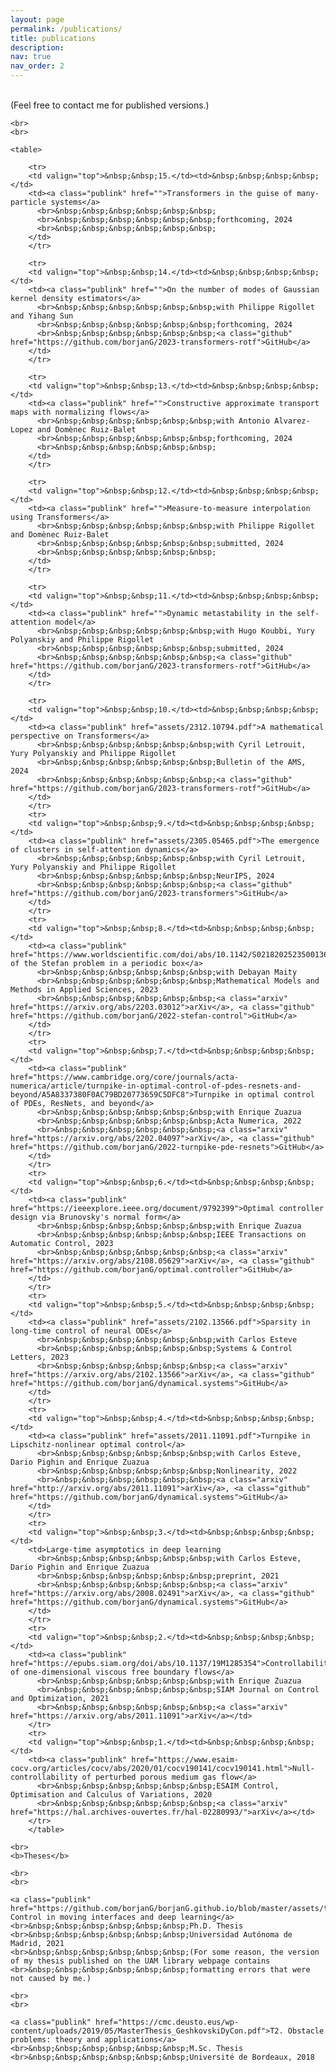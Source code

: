 ```yaml
---
layout: page
permalink: /publications/
title: publications
description: 
nav: true
nav_order: 2
---
```


<div>
    <br>
    (Feel free to contact me for published versions.)
    
    <br>
    <br>

    <table>

        <tr>
        <td valign="top">&nbsp;&nbsp;15.</td><td>&nbsp;&nbsp;&nbsp;&nbsp;</td>
        <td><a class="publink" href="">Transformers in the guise of many-particle systems</a>
          <br>&nbsp;&nbsp;&nbsp;&nbsp;&nbsp;&nbsp;
          <br>&nbsp;&nbsp;&nbsp;&nbsp;&nbsp;&nbsp;forthcoming, 2024
          <br>&nbsp;&nbsp;&nbsp;&nbsp;&nbsp;&nbsp;
        </td>
        </tr>

        <tr>
        <td valign="top">&nbsp;&nbsp;14.</td><td>&nbsp;&nbsp;&nbsp;&nbsp;</td>
        <td><a class="publink" href="">On the number of modes of Gaussian kernel density estimators</a>
          <br>&nbsp;&nbsp;&nbsp;&nbsp;&nbsp;&nbsp;with Philippe Rigollet and Yihang Sun
          <br>&nbsp;&nbsp;&nbsp;&nbsp;&nbsp;&nbsp;forthcoming, 2024
          <br>&nbsp;&nbsp;&nbsp;&nbsp;&nbsp;&nbsp;<a class="github" href="https://github.com/borjanG/2023-transformers-rotf">GitHub</a>
        </td>
        </tr>

        <tr>
        <td valign="top">&nbsp;&nbsp;13.</td><td>&nbsp;&nbsp;&nbsp;&nbsp;</td>
        <td><a class="publink" href="">Constructive approximate transport maps with normalizing flows</a>
          <br>&nbsp;&nbsp;&nbsp;&nbsp;&nbsp;&nbsp;with Antonio Alvarez-Lopez and Domènec Ruiz-Balet
          <br>&nbsp;&nbsp;&nbsp;&nbsp;&nbsp;&nbsp;forthcoming, 2024
          <br>&nbsp;&nbsp;&nbsp;&nbsp;&nbsp;&nbsp;
        </td>
        </tr>

        <tr>
        <td valign="top">&nbsp;&nbsp;12.</td><td>&nbsp;&nbsp;&nbsp;&nbsp;</td>
        <td><a class="publink" href="">Measure-to-measure interpolation using Transformers</a>
          <br>&nbsp;&nbsp;&nbsp;&nbsp;&nbsp;&nbsp;with Philippe Rigollet and Domènec Ruiz-Balet
          <br>&nbsp;&nbsp;&nbsp;&nbsp;&nbsp;&nbsp;submitted, 2024
          <br>&nbsp;&nbsp;&nbsp;&nbsp;&nbsp;&nbsp;
        </td>
        </tr>

        <tr>
        <td valign="top">&nbsp;&nbsp;11.</td><td>&nbsp;&nbsp;&nbsp;&nbsp;</td>
        <td><a class="publink" href="">Dynamic metastability in the self-attention model</a>
          <br>&nbsp;&nbsp;&nbsp;&nbsp;&nbsp;&nbsp;with Hugo Koubbi, Yury Polyanskiy and Philippe Rigollet
          <br>&nbsp;&nbsp;&nbsp;&nbsp;&nbsp;&nbsp;submitted, 2024
          <br>&nbsp;&nbsp;&nbsp;&nbsp;&nbsp;&nbsp;<a class="github" href="https://github.com/borjanG/2023-transformers-rotf">GitHub</a>
        </td>
        </tr>

        <tr>
        <td valign="top">&nbsp;&nbsp;10.</td><td>&nbsp;&nbsp;&nbsp;&nbsp;</td>
        <td><a class="publink" href="assets/2312.10794.pdf">A mathematical perspective on Transformers</a>
          <br>&nbsp;&nbsp;&nbsp;&nbsp;&nbsp;&nbsp;with Cyril Letrouit, Yury Polyanskiy and Philippe Rigollet
          <br>&nbsp;&nbsp;&nbsp;&nbsp;&nbsp;&nbsp;Bulletin of the AMS, 2024
          <br>&nbsp;&nbsp;&nbsp;&nbsp;&nbsp;&nbsp;<a class="github" href="https://github.com/borjanG/2023-transformers-rotf">GitHub</a>
        </td>
        </tr>
        <tr>
        <td valign="top">&nbsp;&nbsp;9.</td><td>&nbsp;&nbsp;&nbsp;&nbsp;</td>
        <td><a class="publink" href="assets/2305.05465.pdf">The emergence of clusters in self-attention dynamics</a>
          <br>&nbsp;&nbsp;&nbsp;&nbsp;&nbsp;&nbsp;with Cyril Letrouit, Yury Polyanskiy and Philippe Rigollet
          <br>&nbsp;&nbsp;&nbsp;&nbsp;&nbsp;&nbsp;NeurIPS, 2024
          <br>&nbsp;&nbsp;&nbsp;&nbsp;&nbsp;&nbsp;<a class="github" href="https://github.com/borjanG/2023-transformers">GitHub</a>
        </td>
        </tr>
        <tr>
        <td valign="top">&nbsp;&nbsp;8.</td><td>&nbsp;&nbsp;&nbsp;&nbsp;</td>
        <td><a class="publink" href="https://www.worldscientific.com/doi/abs/10.1142/S0218202523500136">Control of the Stefan problem in a periodic box</a>
          <br>&nbsp;&nbsp;&nbsp;&nbsp;&nbsp;&nbsp;with Debayan Maity
          <br>&nbsp;&nbsp;&nbsp;&nbsp;&nbsp;&nbsp;Mathematical Models and Methods in Applied Sciences, 2023
          <br>&nbsp;&nbsp;&nbsp;&nbsp;&nbsp;&nbsp;<a class="arxiv" href="https://arxiv.org/abs/2203.03012">arXiv</a>, <a class="github" href="https://github.com/borjanG/2022-stefan-control">GitHub</a>
        </td>
        </tr>
        <tr>
        <td valign="top">&nbsp;&nbsp;7.</td><td>&nbsp;&nbsp;&nbsp;&nbsp;</td>
        <td><a class="publink" href="https://www.cambridge.org/core/journals/acta-numerica/article/turnpike-in-optimal-control-of-pdes-resnets-and-beyond/A5A8337380F0AC79BD20773659C5DFC8">Turnpike in optimal control of PDEs, ResNets, and beyond</a> 
          <br>&nbsp;&nbsp;&nbsp;&nbsp;&nbsp;&nbsp;with Enrique Zuazua
          <br>&nbsp;&nbsp;&nbsp;&nbsp;&nbsp;&nbsp;Acta Numerica, 2022
          <br>&nbsp;&nbsp;&nbsp;&nbsp;&nbsp;&nbsp;<a class="arxiv" href="https://arxiv.org/abs/2202.04097">arXiv</a>, <a class="github" href="https://github.com/borjanG/2022-turnpike-pde-resnets">GitHub</a>
        </td>
        </tr>
        <tr>
        <td valign="top">&nbsp;&nbsp;6.</td><td>&nbsp;&nbsp;&nbsp;&nbsp;</td>
        <td><a class="publink" href="https://ieeexplore.ieee.org/document/9792399">Optimal controller design via Brunovsky's normal form</a>
          <br>&nbsp;&nbsp;&nbsp;&nbsp;&nbsp;&nbsp;with Enrique Zuazua
          <br>&nbsp;&nbsp;&nbsp;&nbsp;&nbsp;&nbsp;IEEE Transactions on Automatic Control, 2023
          <br>&nbsp;&nbsp;&nbsp;&nbsp;&nbsp;&nbsp;<a class="arxiv" href="https://arxiv.org/abs/2108.05629">arXiv</a>, <a class="github" href="https://github.com/borjanG/optimal.controller">GitHub</a>
        </td>
        </tr>
        <tr>
        <td valign="top">&nbsp;&nbsp;5.</td><td>&nbsp;&nbsp;&nbsp;&nbsp;</td>
        <td><a class="publink" href="assets/2102.13566.pdf">Sparsity in long-time control of neural ODEs</a>
          <br>&nbsp;&nbsp;&nbsp;&nbsp;&nbsp;&nbsp;with Carlos Esteve
          <br>&nbsp;&nbsp;&nbsp;&nbsp;&nbsp;&nbsp;Systems & Control Letters, 2023
          <br>&nbsp;&nbsp;&nbsp;&nbsp;&nbsp;&nbsp;<a class="arxiv" href="https://arxiv.org/abs/2102.13566">arXiv</a>, <a class="github" href="https://github.com/borjanG/dynamical.systems">GitHub</a>
        </td>
        </tr>
        <tr>
        <td valign="top">&nbsp;&nbsp;4.</td><td>&nbsp;&nbsp;&nbsp;&nbsp;</td>
        <td><a class="publink" href="assets/2011.11091.pdf">Turnpike in Lipschitz-nonlinear optimal control</a>
          <br>&nbsp;&nbsp;&nbsp;&nbsp;&nbsp;&nbsp;with Carlos Esteve, Dario Pighin and Enrique Zuazua
          <br>&nbsp;&nbsp;&nbsp;&nbsp;&nbsp;&nbsp;Nonlinearity, 2022
          <br>&nbsp;&nbsp;&nbsp;&nbsp;&nbsp;&nbsp;<a class="arxiv" href="http://arxiv.org/abs/2011.11091">arXiv</a>, <a class="github" href="https://github.com/borjanG/dynamical.systems">GitHub</a>
        </td>
        </tr>
        <tr>
        <td valign="top">&nbsp;&nbsp;3.</td><td>&nbsp;&nbsp;&nbsp;&nbsp;</td>
        <td>Large-time asymptotics in deep learning
          <br>&nbsp;&nbsp;&nbsp;&nbsp;&nbsp;&nbsp;with Carlos Esteve, Dario Pighin and Enrique Zuazua
          <br>&nbsp;&nbsp;&nbsp;&nbsp;&nbsp;&nbsp;preprint, 2021
          <br>&nbsp;&nbsp;&nbsp;&nbsp;&nbsp;&nbsp;<a class="arxiv" href="https://arxiv.org/abs/2008.02491">arXiv</a>, <a class="github" href="https://github.com/borjanG/dynamical.systems">GitHub</a>
        </td>
        </tr>
        <tr>
        <td valign="top">&nbsp;&nbsp;2.</td><td>&nbsp;&nbsp;&nbsp;&nbsp;</td>
        <td><a class="publink" href="https://epubs.siam.org/doi/abs/10.1137/19M1285354">Controllability of one-dimensional viscous free boundary flows</a> 
          <br>&nbsp;&nbsp;&nbsp;&nbsp;&nbsp;&nbsp;with Enrique Zuazua
          <br>&nbsp;&nbsp;&nbsp;&nbsp;&nbsp;&nbsp;SIAM Journal on Control and Optimization, 2021
          <br>&nbsp;&nbsp;&nbsp;&nbsp;&nbsp;&nbsp;<a class="arxiv" href="https://arxiv.org/abs/2011.11091">arXiv</a></td>
        </tr>
        <tr>
        <td valign="top">&nbsp;&nbsp;1.</td><td>&nbsp;&nbsp;&nbsp;&nbsp;</td>
        <td><a class="publink" href="https://www.esaim-cocv.org/articles/cocv/abs/2020/01/cocv190141/cocv190141.html">Null-controllability of perturbed porous medium gas flow</a>
          <br>&nbsp;&nbsp;&nbsp;&nbsp;&nbsp;&nbsp;ESAIM Control, Optimisation and Calculus of Variations, 2020
          <br>&nbsp;&nbsp;&nbsp;&nbsp;&nbsp;&nbsp;<a class="arxiv" href="https://hal.archives-ouvertes.fr/hal-02280993/">arXiv</a></td>
        </tr>
        </table>
    
    <br>
    <b>Theses</b>
    
    <br>
    <br>

    <a class="publink" href="https://github.com/borjanG/borjanG.github.io/blob/master/assets/these.pdf">T1. Control in moving interfaces and deep learning</a>
    <br>&nbsp;&nbsp;&nbsp;&nbsp;&nbsp;&nbsp;Ph.D. Thesis 
    <br>&nbsp;&nbsp;&nbsp;&nbsp;&nbsp;&nbsp;Universidad Autónoma de Madrid, 2021
    <br>&nbsp;&nbsp;&nbsp;&nbsp;&nbsp;&nbsp;(For some reason, the version of my thesis published on the UAM library webpage contains 
    <br>&nbsp;&nbsp;&nbsp;&nbsp;&nbsp;&nbsp;formatting errors that were not caused by me.)
    
    <br>
    <br>

    <a class="publink" href="https://cmc.deusto.eus/wp-content/uploads/2019/05/MasterThesis_GeshkovskiDyCon.pdf">T2. Obstacle problems: theory and applications</a>
    <br>&nbsp;&nbsp;&nbsp;&nbsp;&nbsp;&nbsp;M.Sc. Thesis 
    <br>&nbsp;&nbsp;&nbsp;&nbsp;&nbsp;&nbsp;Université de Bordeaux, 2018
    
</div>